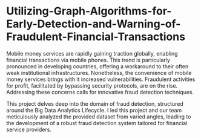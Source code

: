 # Utilizing-Graph-Algorithms-for-Early-Detection-and-Warning-of-Fraudulent-Financial-Transactions
Mobile money services are rapidly gaining traction globally, enabling financial transactions via mobile phones. This trend is particularly pronounced in developing countries, offering a workaround to their often weak institutional infrastructures. Nonetheless, the convenience of mobile money services brings with it increased vulnerabilities. Fraudulent activities for profit, facilitated by bypassing security protocols, are on the rise. Addressing these concerns calls for innovative fraud detection techniques.

This project delves deep into the domain of fraud detection, structured around the Big Data Analytics Lifecycle. I led this project and our team meticulously analyzed the provided dataset from varied angles, leading to the development of a robust fraud detection system tailored for financial service providers.
